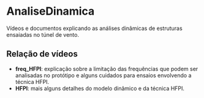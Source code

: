 # AnaliseDinamica
Vídeos e documentos explicando as análises dinâmicas de estruturas ensaiadas no túnel de vento.

## Relação de vídeos

* **freq_HFPI**: explicação sobre a limitação das frequências que podem ser analisadas no protótipo e alguns cuidados para ensaios envolvendo a técnica HFPI.
* **HFPI**: mais alguns detalhes do modelo dinâmico e da técnica HFPI.